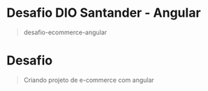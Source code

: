 # Desafio DIO Santander - Angular
> desafio-ecommerce-angular

# Desafio
> Criando projeto de e-commerce com angular

